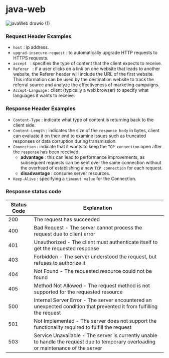# java-web
![javaWeb drawio (1)](https://github.com/Liu-Chen-CS/java-web/assets/158779475/99e34c99-8500-4f51-ad59-235d99f3679d)

### Request Header Examples
  - `host` : ip address.
  - `upgrad-insecure-request` :  to automatically upgrade HTTP requests to HTTPS requests.
  - `accept ` : specifies the type of content that the client expects to receive.
  - `Referer ` : if a user clicks on a link on one website that leads to another website, the Referer header will include the URL of the first website. This information can be used by the destination website to track the referral source and analyze the effectiveness of marketing campaigns.
  -  `Accept-Language` : client (typically a web browser) to specify what languages it wants to receive.

### Response Header Examples
  -  `Content-Type` : indicate what type of content is returning back to the client side.
  -  `Content-Length` :  indicates the size of the `response body` in bytes, client can evaluate it on their end to examine issues such as truncated responses or data corruption during transmission.
  -  `Connection` : indicate that it wants to keep the `TCP connection` open after the `response` has been received.
      - **advantage** : this can lead to performance improvements, as subsequent requests can be sent over the same connection without the overhead of establishing a new `TCP connection` for each request.
      - **disadvantage** : consume server resources.
  - `Keep-Alive` : specifying a `timeout value` for the Connection.

### Response status code

| Status Code    | Explanation |
| -------- | ------- |
| 200  | The request has succeeded  |
| 400 | Bad Request - The server cannot process the request due to client error    |
| 401    | Unauthorized - The client must authenticate itself to get the requested response  |
| 403 | Forbidden - The server understood the request, but refuses to authorize it |
| 404 | Not Found - The requested resource could not be found |
| 405 | Method Not Allowed - The request method is not supported for the requested resource |
| 500 | Internal Server Error - The server encountered an unexpected condition that prevented it from fulfilling the request |
| 501 | Not Implemented - The server does not support the functionality required to fulfill the request |
| 503 | Service Unavailable - The server is currently unable to handle the request due to temporary overloading or maintenance of the server |



